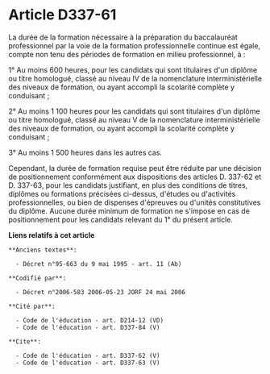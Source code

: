 # Article D337-61

La durée de la formation nécessaire à la préparation du baccalauréat professionnel par la voie de la formation
professionnelle continue est égale, compte non tenu des périodes de formation en milieu professionnel, à :

1° Au moins 600 heures, pour les candidats qui sont titulaires d'un diplôme ou titre homologué, classé au niveau IV de la
nomenclature interministérielle des niveaux de formation, ou ayant accompli la scolarité complète y conduisant ;

2° Au moins 1 100 heures pour les candidats qui sont titulaires d'un diplôme ou titre homologué, classé au niveau V de la
nomenclature interministérielle des niveaux de formation, ou ayant accompli la scolarité complète y conduisant ;

3° Au moins 1 500 heures dans les autres cas.

Cependant, la durée de formation requise peut être réduite par une décision de positionnement conformément aux dispositions
des articles D. 337-62 et D. 337-63, pour les candidats justifiant, en plus des conditions de titres, diplômes ou formations
précisées ci-dessus, d'études ou d'activités professionnelles, ou bien de dispenses d'épreuves ou d'unités constitutives du
diplôme. Aucune durée minimum de formation ne s'impose en cas de positionnement pour les candidats relevant du 1° du présent
article.

**Liens relatifs à cet article**

	**Anciens textes**:

	  - Décret n°95-663 du 9 mai 1995 - art. 11 (Ab)

	**Codifié par**:

	  - Décret n°2006-583 2006-05-23 JORF 24 mai 2006

	**Cité par**:

	  - Code de l'éducation - art. D214-12 (VD)
	  - Code de l'éducation - art. D337-84 (V)

	**Cite**:

	  - Code de l'éducation - art. D337-62 (V)
	  - Code de l'éducation - art. D337-63 (V)
